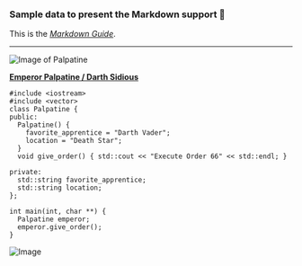 ### Sample data to present the Markdown support 🚀 

This is the *[Markdown Guide](https://www.markdownguide.org)*.

---


![Image of Palpatine](https://static.wikia.nocookie.net/starwars/images/d/d8/Emperor_Sidious.png)

**[Emperor Palpatine / Darth Sidious ](https://www.starwars.com/databank/emperor-palpatine-darth-sidious)**



```
#include <iostream>
#include <vector>
class Palpatine {
public:
  Palpatine() {
    favorite_apprentice = "Darth Vader";
    location = "Death Star";
  }
  void give_order() { std::cout << "Execute Order 66" << std::endl; }

private:
  std::string favorite_apprentice;
  std::string location;
};

int main(int, char **) {
  Palpatine emperor;
  emperor.give_order();
}
```

![Image](https://lumiere-a.akamaihd.net/v1/images/open-uri20150608-27674-f306if_f1eeb5aa.jpeg)
